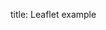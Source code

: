title: Leaflet example

<div data-options='examples.leaflet1' data-giotto-map style="height: 400px"></div>